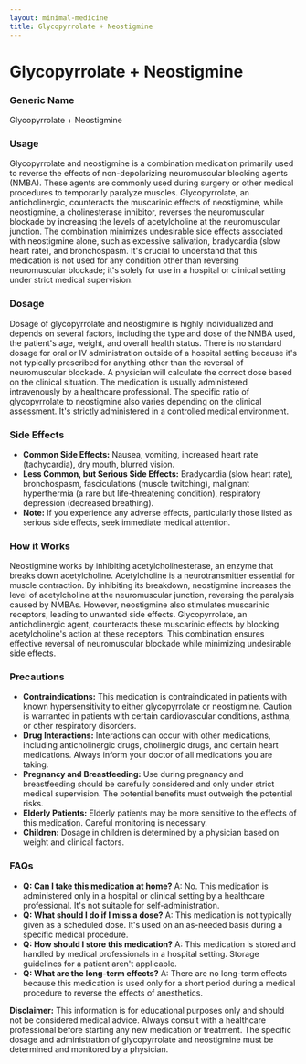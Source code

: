 ```yaml
---
layout: minimal-medicine
title: Glycopyrrolate + Neostigmine
---
```


# Glycopyrrolate + Neostigmine
### Generic Name
Glycopyrrolate + Neostigmine


### Usage

Glycopyrrolate and neostigmine is a combination medication primarily used to reverse the effects of non-depolarizing neuromuscular blocking agents (NMBA).  These agents are commonly used during surgery or other medical procedures to temporarily paralyze muscles.  Glycopyrrolate, an anticholinergic, counteracts the muscarinic effects of neostigmine, while neostigmine, a cholinesterase inhibitor, reverses the neuromuscular blockade by increasing the levels of acetylcholine at the neuromuscular junction.  The combination minimizes undesirable side effects associated with neostigmine alone, such as excessive salivation, bradycardia (slow heart rate), and bronchospasm.  It's crucial to understand that this medication is not used for any condition other than reversing neuromuscular blockade; it's solely for use in a hospital or clinical setting under strict medical supervision.


### Dosage

Dosage of glycopyrrolate and neostigmine is highly individualized and depends on several factors, including the type and dose of the NMBA used, the patient's age, weight, and overall health status.  There is no standard dosage for oral or IV administration outside of a hospital setting because it's not typically prescribed for anything other than the reversal of neuromuscular blockade.  A physician will calculate the correct dose based on the clinical situation.  The medication is usually administered intravenously by a healthcare professional.  The specific ratio of glycopyrrolate to neostigmine also varies depending on the clinical assessment.  It's strictly administered in a controlled medical environment.


### Side Effects

* **Common Side Effects:**  Nausea, vomiting, increased heart rate (tachycardia), dry mouth, blurred vision.
* **Less Common, but Serious Side Effects:** Bradycardia (slow heart rate), bronchospasm, fasciculations (muscle twitching), malignant hyperthermia (a rare but life-threatening condition), respiratory depression (decreased breathing).
* **Note:**  If you experience any adverse effects, particularly those listed as serious side effects, seek immediate medical attention.


### How it Works

Neostigmine works by inhibiting acetylcholinesterase, an enzyme that breaks down acetylcholine.  Acetylcholine is a neurotransmitter essential for muscle contraction. By inhibiting its breakdown, neostigmine increases the level of acetylcholine at the neuromuscular junction, reversing the paralysis caused by NMBAs.  However, neostigmine also stimulates muscarinic receptors, leading to unwanted side effects.  Glycopyrrolate, an anticholinergic agent, counteracts these muscarinic effects by blocking acetylcholine's action at these receptors.  This combination ensures effective reversal of neuromuscular blockade while minimizing undesirable side effects.


### Precautions

* **Contraindications:**  This medication is contraindicated in patients with known hypersensitivity to either glycopyrrolate or neostigmine.  Caution is warranted in patients with certain cardiovascular conditions, asthma, or other respiratory disorders.
* **Drug Interactions:**  Interactions can occur with other medications, including anticholinergic drugs, cholinergic drugs, and certain heart medications.  Always inform your doctor of all medications you are taking.
* **Pregnancy and Breastfeeding:**  Use during pregnancy and breastfeeding should be carefully considered and only under strict medical supervision. The potential benefits must outweigh the potential risks.
* **Elderly Patients:**  Elderly patients may be more sensitive to the effects of this medication. Careful monitoring is necessary.
* **Children:**  Dosage in children is determined by a physician based on weight and clinical factors.


### FAQs

* **Q: Can I take this medication at home?** A: No. This medication is administered only in a hospital or clinical setting by a healthcare professional.  It's not suitable for self-administration.
* **Q: What should I do if I miss a dose?** A: This medication is not typically given as a scheduled dose.  It's used on an as-needed basis during a specific medical procedure.
* **Q: How should I store this medication?** A:  This medication is stored and handled by medical professionals in a hospital setting. Storage guidelines for a patient aren't applicable.
* **Q: What are the long-term effects?** A:  There are no long-term effects because this medication is used only for a short period during a medical procedure to reverse the effects of anesthetics.


**Disclaimer:** This information is for educational purposes only and should not be considered medical advice.  Always consult with a healthcare professional before starting any new medication or treatment.  The specific dosage and administration of glycopyrrolate and neostigmine must be determined and monitored by a physician.
